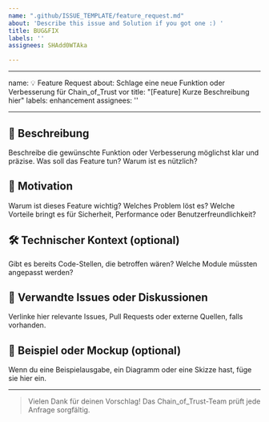 ```yaml
---
name: ".github/ISSUE_TEMPLATE/feature_request.md"
about: 'Describe this issue and Solution if you got one :) '
title: BUG&FIX
labels: ''
assignees: SHAdd0WTAka

---
```


---
name: 💡 Feature Request
about: Schlage eine neue Funktion oder Verbesserung für Chain_of_Trust vor
title: "[Feature] Kurze Beschreibung hier"
labels: enhancement
assignees: ''

---

## 🧠 Beschreibung

Beschreibe die gewünschte Funktion oder Verbesserung möglichst klar und präzise. Was soll das Feature tun? Warum ist es nützlich?

## 🎯 Motivation

Warum ist dieses Feature wichtig? Welches Problem löst es? Welche Vorteile bringt es für Sicherheit, Performance oder Benutzerfreundlichkeit?

## 🛠️ Technischer Kontext (optional)

Gibt es bereits Code-Stellen, die betroffen wären? Welche Module müssten angepasst werden?

## 📎 Verwandte Issues oder Diskussionen

Verlinke hier relevante Issues, Pull Requests oder externe Quellen, falls vorhanden.

## 🧪 Beispiel oder Mockup (optional)

Wenn du eine Beispielausgabe, ein Diagramm oder eine Skizze hast, füge sie hier ein.

---

> Vielen Dank für deinen Vorschlag! Das Chain_of_Trust-Team prüft jede Anfrage sorgfältig.
